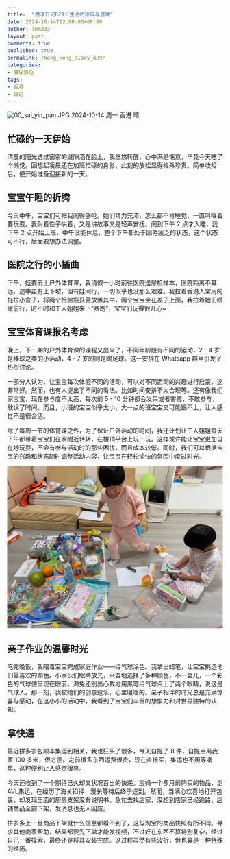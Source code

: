 ```yaml
---
title:  "港漂日记D29：生活的琐碎与温暖"
date: 2024-10-14T12:00:00+08:00
author: lmm333
layout: post
comments: true
published: true
permalink: /hong_kong_diary_d29/
categories:
- 珊瑚海兔
tags:
- 香港
- 日记
---
```

![00_sai_yin_pan.JPG](../images/2024-10-14-hong_kong_diary_d29/00_sai_yin_pan.JPG)
2024-10-14 周一 香港 晴

## 忙碌的一天伊始
清晨的阳光透过窗帘的缝隙洒在脸上，我悠悠转醒，心中满是惬意，毕竟今天睡了个懒觉。回想起凌晨还在加班忙碌的身影，此刻的放松显得格外珍贵。简单收拾后，便开始准备迎接新的一天。

<!--more-->

## 宝宝午睡的折腾
今天中午，宝宝们可把我闹得够呛。她们精力充沛，怎么都不肯睡觉，一直叫嚷着要玩耍。我耐着性子哄着，又是讲故事又是轻声安抚。闹到下午 2 点才入睡，我下午 2 点开始上班，中午没能休息，整个下午都处于困倦疲乏的状态，这个状态可不行，后面要想办法调整。

## 医院之行的小插曲
下午，娃要去上户外体育课，我请假一小时前往医院送尿检样本，医院距离不算远，途中虽有上下坡，但有娃同行，一切似乎也没那么艰难。我拉着香港人常用的拖拉小盒子，将两个检验瓶妥善放置其中，两个宝宝坐在盖子上面，我拉着她们缓缓前行，时不时和工人姐姐来下“赛跑”，宝宝们玩得很开心~

## 宝宝体育课报名考虑
晚上，下一期的户外体育课的课程又出来了，不同年龄段有不同的运动，2 - 4 岁是棒球之类的小活动，4 - 7 岁的则是踢足球。这一安排在 Whatsapp 群里引发了热烈讨论。

一部分人认为，让宝宝每次体验不同的活动，可以对不同运动的兴趣进行启蒙，这非常好。然而，也有人提出了不同的看法。比如时间安排不太合理等。还有像我们家宝宝，现在参与度不太高，每次前 5 - 10 分钟都会发呆或者害羞，不敢参与，耽误了时间。而且，小班的宝宝似乎太小，大一点的班宝宝又可能跟不上，让人感觉不是很合适。

除了每周一节的体育课之外，为了保证户外活动的时间，我还计划让工人姐姐每天下午都带着宝宝们在家附近转转，在楼顶平台上玩一玩。这样或许能让宝宝更加自在地玩耍，不会有参与活动时的那些困扰，而且成本较低。同时，我们可以根据宝宝的兴趣和状态随时调整活动内容，让宝宝在轻松愉快的氛围中度过时光。

![01_kids.JPG](../images/2024-10-14-hong_kong_diary_d29/01_kids.JPG)

## 亲子作业的温馨时光
吃完晚饭，我陪着宝宝完成家庭作业——给气球涂色。我拿出蜡笔，让宝宝挑选他们最喜欢的颜色。小家伙们眼睛放光，兴奋地选择了多种颜色，不一会儿，一个彩色的气球便呈现在眼前。海兔还别出心裁地用黑笔给气球点上了两个眼睛，说这是气球人。那一刻，我被她们的创意逗乐，心里暖暖的。亲子相伴的时光总是充满惊喜与感动，在这小小的活动中，我看到了宝宝们丰富的想象力和对世界独特的认知。

## 拿快递
最近拼多多包顺丰集运到相关，我也狂买了很多，今天自提了 8 件，自提点离我家 100 多米，很方便。之前很多东西运费很贵，现在直接买，集运也不用等凑单，这种便利让人感觉很爽。

今天还收到了一个期待已久却又状况百出的快递。宝妈一个多月前购买的物品，走AVL集运，在经历了海关扣押、漫长等待后终于送到。然而，当满心欢喜地打开包裹，却发现里面的厨房支架没有说明书。急忙去找店家，没想到店家已经跑路，店铺商品全部下架，发消息也无人回应。

拼多多上一旦商品下架就什么信息都看不到了，这与淘宝的商品快照有所不同。寻求其他商家帮助，结果都要先下单才能发视频，不过好在东西不算特别复杂，经过自己一番摸索，最终还是将其安装完成。这过程虽然有些波折，但也算是一种特殊的经历。
